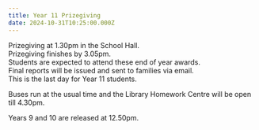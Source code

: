 ```yaml
---
title: Year 11 Prizegiving
date: 2024-10-31T10:25:00.000Z
---
```

Prizegiving at 1.30pm in the School Hall.  
Prizegiving finishes by 3.05pm.  
Students are expected to attend these end of year awards.  
Final reports will be issued and sent to families via email.  
This is the last day for Year 11 students.  

Buses run at the usual time and the Library Homework Centre will be open till 4.30pm.  

Years 9 and 10 are released at 12.50pm.  


